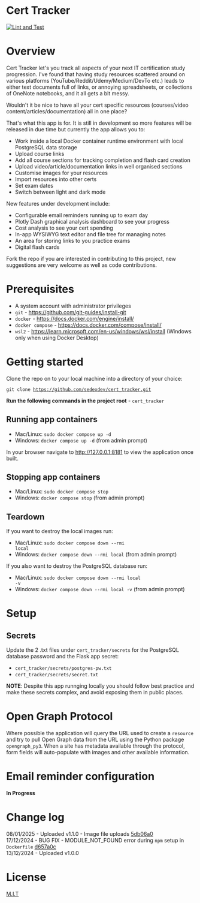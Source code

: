 # Cert Tracker

[![Lint and Test](https://github.com/sedexdev/cert_tracker/actions/workflows/test.yml/badge.svg)](https://github.com/sedexdev/cert_tracker/actions/workflows/test.yml)

# Overview

Cert Tracker let's you track all aspects of your next IT certification study progression. I've found that having study resources scattered around on various platforms (YouTube/Reddit/Udemy/Medium/DevTo etc.) leads to either text documents full of links, or annoying spreadsheets, or collections of OneNote notebooks, and it all gets a bit messy.

Wouldn't it be nice to have all your cert specific resources (courses/video content/articles/documentation) all in one place?

That's what this app is for. It is still in development so more features will be released in due time but currently the app allows you to:

- Work inside a local Docker container runtime environment with local PostgreSQL data storage
- Upload course links
- Add all course sections for tracking completion and flash card creation
- Upload video/article/documentation links in well organised sections
- Customise images for your resources
- Import resources into other certs
- Set exam dates
- Switch between light and dark mode

New features under development include:

- Configurable email reminders running up to exam day
- Plotly Dash graphical analysis dashboard to see your progress
- Cost analysis to see your cert spending
- In-app WYSIWYG text editor and file tree for managing notes
- An area for storing links to you practice exams
- Digital flash cards

Fork the repo if you are interested in contributing to this project, new suggestions are very welcome as well as code contributions.

# Prerequisites

- A system account with administrator privileges
- <code>git</code> - https://github.com/git-guides/install-git
- <code>docker</code> - https://docs.docker.com/engine/install/
- <code>docker compose</code> - https://docs.docker.com/compose/install/
- <code>wsl2</code> - https://learn.microsoft.com/en-us/windows/wsl/install (Windows only when using Docker Desktop)

# Getting started 

Clone the repo on to your local machine into a directory of your choice:

<code>git clone https://github.com/sedexdev/cert_tracker.git</code>

**Run the following commands in the project root** - <code>cert_tracker</code>

## Running app containers

- Mac/Linux: <code>sudo docker compose up -d</code></br>
- Windows: <code>docker compose up -d</code> (from admin prompt)

In your browser navigate to http://127.0.0.1:8181 to view the application once built.

## Stopping app containers

- Mac/Linux: <code>sudo docker compose stop</code></br>
- Windows: <code>docker compose stop</code> (from admin prompt)

## Teardown

If you want to destroy the local images run:

- Mac/Linux: <code>sudo docker compose down --rmi local</code></br>
- Windows: <code>docker compose down --rmi local</code> (from admin prompt)

If you also want to destroy the PostgreSQL database run:

- Mac/Linux: <code>sudo docker compose down --rmi local -v</code></br>
- Windows: <code>docker compose down --rmi local -v</code> (from admin prompt)

# Setup

## Secrets

Update the 2 .txt files under <code>cert_tracker/secrets</code> for the PostgreSQL database password and the Flask app secret:

- <code>cert_tracker/secrets/postgres-pw.txt</code>
- <code>cert_tracker/secrets/secret.txt</code>

**NOTE**: Despite this app runnging locally you should follow best practice and make these secrets complex, and avoid exposing them in public places.

# Open Graph Protocol

Where possible the application will query the URL used to create a <code>resource</code> and try to pull Open Graph data from the URL using the Python package <code>opengraph_py3</code>. When a site has metadata available through the protocol, form fields will auto-populate with images and other available information.

# Email reminder configuration

**In Progress**

# Change log

08/01/2025 - Uploaded v1.1.0 - Image file uploads [5db06a0](https://github.com/sedexdev/cert_tracker/commit/396b4aa80e8df66e1919d6c81675f06155db06a0)</br>
17/12/2024 - BUG FIX - MODULE_NOT_FOUND error during <code>npm</code> setup in <code>Dockerfile</code> [d657a0c](https://github.com/sedexdev/cert_tracker/commit/d657a0ce10e4e38b8623ef92b95b3df77a1ba2da)</br>
13/12/2024 - Uploaded v1.0.0

# License

[M.I.T](https://github.com/sedexdev/cert_tracker/blob/main/LICENSE)
